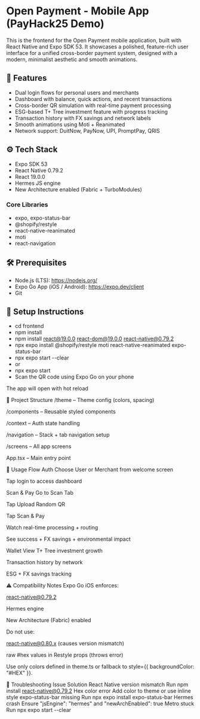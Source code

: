 # Open Payment - Mobile App (PayHack25 Demo)

This is the frontend for the Open Payment mobile application, built with React Native and Expo SDK 53. It showcases a polished, feature-rich user interface for a unified cross-border payment system, designed with a modern, minimalist aesthetic and smooth animations.

## 🚀 Features

- Dual login flows for personal users and merchants
- Dashboard with balance, quick actions, and recent transactions
- Cross-border QR simulation with real-time payment processing
- ESG-based T+ Tree investment feature with progress tracking
- Transaction history with FX savings and network labels
- Smooth animations using Moti + Reanimated
- Network support: DuitNow, PayNow, UPI, PromptPay, QRIS

## ⚙️ Tech Stack

- Expo SDK 53
- React Native 0.79.2
- React 19.0.0
- Hermes JS engine
- New Architecture enabled (Fabric + TurboModules)

### Core Libraries

- expo, expo-status-bar
- @shopify/restyle
- react-native-reanimated
- moti
- react-navigation

## 🛠 Prerequisites

- Node.js (LTS): https://nodejs.org/
- Expo Go App (iOS / Android): https://expo.dev/client
- Git

## 🧾 Setup Instructions
- cd frontend
- npm install
- npm install react@19.0.0 react-dom@19.0.0 react-native@0.79.2
- npx expo install @shopify/restyle moti react-native-reanimated expo-status-bar
- npx expo start --clear
- or
- npx expo start
- Scan the QR code using Expo Go on your phone

The app will open with hot reload

📂 Project Structure
/theme – Theme config (colors, spacing)

/components – Reusable styled components

/context – Auth state handling

/navigation – Stack + tab navigation setup

/screens – All app screens

App.tsx – Main entry point

🧪 Usage Flow
Auth
Choose User or Merchant from welcome screen

Tap login to access dashboard

Scan & Pay
Go to Scan Tab

Tap Upload Random QR

Tap Scan & Pay

Watch real-time processing + routing

See success + FX savings + environmental impact

Wallet
View T+ Tree investment growth

Transaction history by network

ESG + FX savings tracking

⚠️ Compatibility Notes
Expo Go iOS enforces:

react-native@0.79.2

Hermes engine

New Architecture (Fabric) enabled

Do not use:

react-native@0.80.x (causes version mismatch)

raw #hex values in Restyle props (throws error)

Use only colors defined in theme.ts or fallback to style={{ backgroundColor: "#HEX" }}.

🧯 Troubleshooting
Issue	Solution
React Native version mismatch	Run npm install react-native@0.79.2
Hex color error	Add color to theme or use inline style
expo-status-bar missing	Run npx expo install expo-status-bar
Hermes crash	Ensure "jsEngine": "hermes" and "newArchEnabled": true
Metro stuck	Run npx expo start --clear
